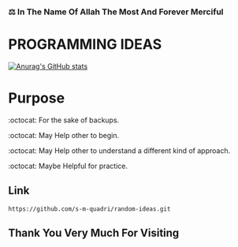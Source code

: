 ### :balance_scale: In The Name Of Allah The Most And Forever Merciful


#  PROGRAMMING IDEAS
[![Anurag's GitHub stats](https://github-readme-stats.vercel.app/api?username=s-m-quadri)](https://github.com/anuraghazra/github-readme-stats)


# Purpose

:octocat: For the sake of backups.

:octocat: May Help other to begin.

:octocat: May Help other to understand a different kind of approach.

:octocat: Maybe Helpful for practice.


## Link 

``` 
https://github.com/s-m-quadri/random-ideas.git
```



## Thank You Very Much For Visiting
